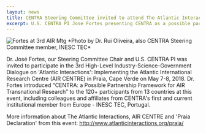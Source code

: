 ```yaml
---
layout: news
title: CENTRA Steering Committee invited to attend The Atlantic Interactions Initiative event in Praia, Cape Verde
excerpt: U.S. CENTRA PI Jose Fortes presenting CENTRA as a possible partnership framework at the 3rd High Level Industry-Science-Government Dialogue- Implementing the Atlantic International Research Centre (AIR Centre), held in the city of Praia, Cape Verde on May 7-8, 2018.
---
```


<img src="/img/ose_AIRCenter_CapeVerde07May2018.png" alt="Fortes at 3rd AIR Mtg" style="margin-right: auto;margin-left: auto;" class="img-responsive">
*Photo by Dr. Rui Oliveira, also CENTRA Steering Committee member, INESC TEC* 

Dr. José Fortes, our Steering Committee Chair and U.S. CENTRA PI was invited to participate in the 3rd High-Level Industry-Science-Government Dialogue on 'Atlantic Interactions': Implementing the Atlantic International Research Centre (AIR CENTRE) in Praia, Cape Verde on May 7-8, 2018. Dr. Fortes introduced “CENTRA: a Possible Partnership Framework for AIR Transnational Research” to the 120+ participants from 13 countries at this event, including colleagues and affiliates from CENTRA's first and current institutional member from Europe - INESC TEC, Portugal.

More information about The Atlantic Interactions, AIR CENTRE and 'Praia Declaration' from this event: http://www.atlanticinteractions.org/praia/ 

